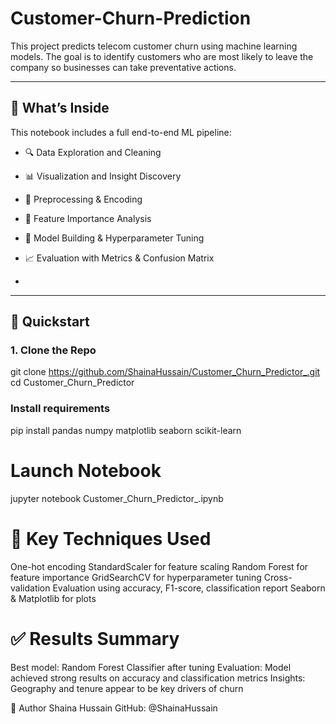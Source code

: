 # Customer-Churn-Prediction
This project predicts telecom customer churn using machine learning models. The goal is to identify customers who are most likely to leave the company so businesses can take preventative actions.

---

## 🧠 What’s Inside

This notebook includes a full end-to-end ML pipeline:

- 🔍 Data Exploration and Cleaning
- 📊 Visualization and Insight Discovery
- 🧼 Preprocessing & Encoding
- 🌟 Feature Importance Analysis
- 🤖 Model Building & Hyperparameter Tuning
- 📈 Evaluation with Metrics & Confusion Matrix

- 
---

## 🚀 Quickstart

### 1. Clone the Repo

git clone https://github.com/ShainaHussain/Customer_Churn_Predictor_.git
cd Customer_Churn_Predictor



### Install requirements
pip install pandas numpy matplotlib seaborn scikit-learn

# Launch Notebook
jupyter notebook Customer_Churn_Predictor_.ipynb

# 📌 Key Techniques Used
One-hot encoding
StandardScaler for feature scaling
Random Forest for feature importance
GridSearchCV for hyperparameter tuning
Cross-validation
Evaluation using accuracy, F1-score, classification report
Seaborn & Matplotlib for plots

# ✅ Results Summary
Best model: Random Forest Classifier after tuning
Evaluation: Model achieved strong results on accuracy and classification metrics
Insights: Geography and tenure appear to be key drivers of churn



👤 Author
Shaina Hussain
GitHub: @ShainaHussain



